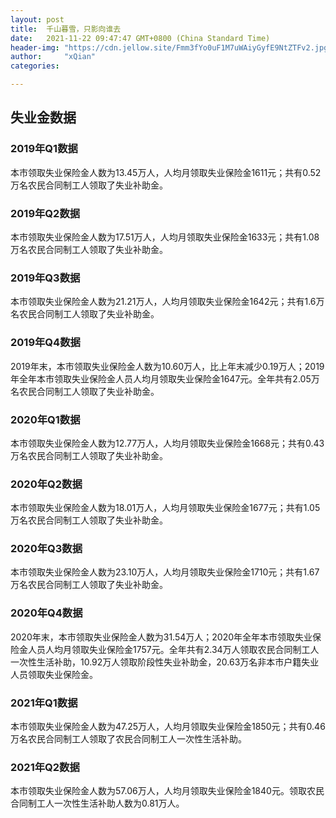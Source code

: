 ```yaml
---
layout: post
title:  千山暮雪，只影向谁去
date:   2021-11-22 09:47:47 GMT+0800 (China Standard Time)
header-img: "https://cdn.jellow.site/Fmm3fYo0uF1M7uWAiyGyfE9NtZTFv2.jpg?imageMogr2/auto-orient%7Cwatermark/3/image/aHR0cHM6Ly93YXRlcm1hcmsuamVsbG93LmNsdWIvP3RleHQ9JUU1JThEJUIzJUU1JTg4JUJCJTIwJTQwJUU4JTkyJUI5JUU4JTkxJUFEJUU0JUJCJThFJUU5JUEzJThFJmhlaWdodD03NQ==/gravity/SouthEast/dx/10/dy/10"
author:     "xQian"
categories: 

---
```


## 失业金数据

### 2019年Q1数据

本市领取失业保险金人数为13.45万人，人均月领取失业保险金1611元；共有0.52万名农民合同制工人领取了失业补助金。

### 2019年Q2数据

本市领取失业保险金人数为17.51万人，人均月领取失业保险金1633元；共有1.08万名农民合同制工人领取了失业补助金。

### 2019年Q3数据

本市领取失业保险金人数为21.21万人，人均月领取失业保险金1642元；共有1.6万名农民合同制工人领取了失业补助金。

### 2019年Q4数据

2019年末，本市领取失业保险金人数为10.60万人，比上年末减少0.19万人；2019年全年本市领取失业保险金人员人均月领取失业保险金1647元。全年共有2.05万名农民合同制工人领取了失业补助金。

### 2020年Q1数据

本市领取失业保险金人数为12.77万人，人均月领取失业保险金1668元；共有0.43万名农民合同制工人领取了失业补助金。

### 2020年Q2数据

本市领取失业保险金人数为18.01万人，人均月领取失业保险金1677元；共有1.05万名农民合同制工人领取了失业补助金。

### 2020年Q3数据

本市领取失业保险金人数为23.10万人，人均月领取失业保险金1710元；共有1.67万名农民合同制工人领取了失业补助金。

### 2020年Q4数据

2020年末，本市领取失业保险金人数为31.54万人；2020年全年本市领取失业保险金人员人均月领取失业保险金1757元。全年共有2.34万人领取农民合同制工人一次性生活补助，10.92万人领取阶段性失业补助金，20.63万名非本市户籍失业人员领取失业保险金。

### 2021年Q1数据

本市领取失业保险金人数为47.25万人，人均月领取失业保险金1850元；共有0.46万名农民合同制工人领取了农民合同制工人一次性生活补助。

### 2021年Q2数据

本市领取失业保险金人数为57.06万人，人均月领取失业保险金1840元。领取农民合同制工人一次性生活补助人数为0.81万人。
